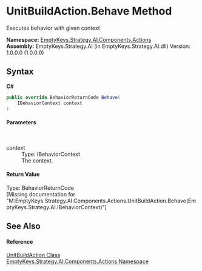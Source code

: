 # UnitBuildAction.Behave Method 
 

Executes behavior with given context

**Namespace:**&nbsp;<a href="N_EmptyKeys_Strategy_AI_Components_Actions">EmptyKeys.Strategy.AI.Components.Actions</a><br />**Assembly:**&nbsp;EmptyKeys.Strategy.AI (in EmptyKeys.Strategy.AI.dll) Version: 1.0.0.0 (1.0.0.0)

## Syntax

**C#**<br />
``` C#
public override BehaviorReturnCode Behave(
	IBehaviorContext context
)
```


#### Parameters
&nbsp;<dl><dt>context</dt><dd>Type: IBehaviorContext<br />The context.</dd></dl>

#### Return Value
Type: BehaviorReturnCode<br />\[Missing <returns> documentation for "M:EmptyKeys.Strategy.AI.Components.Actions.UnitBuildAction.Behave(EmptyKeys.Strategy.AI.IBehaviorContext)"\]

## See Also


#### Reference
<a href="T_EmptyKeys_Strategy_AI_Components_Actions_UnitBuildAction">UnitBuildAction Class</a><br /><a href="N_EmptyKeys_Strategy_AI_Components_Actions">EmptyKeys.Strategy.AI.Components.Actions Namespace</a><br />